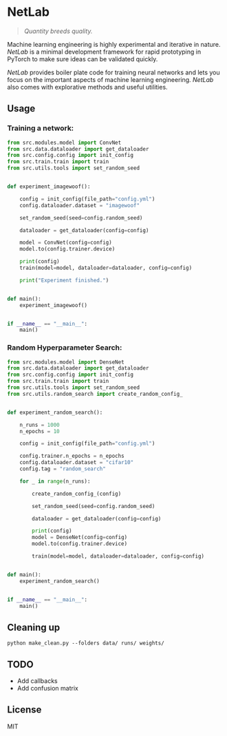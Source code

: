 # NetLab

> *Quantity breeds quality.*

Machine learning engineering is highly experimental and iterative in nature. *NetLab* is a minimal development framework for rapid prototyping in PyTorch to make sure ideas can be validated quickly.

*NetLab* provides boiler plate code for training neural networks 
and lets you focus on the important aspects of machine learning engineering. *NetLab* also comes with explorative methods and useful utilities.

## Usage

### Training a network:

```python
from src.modules.model import ConvNet
from src.data.dataloader import get_dataloader
from src.config.config import init_config
from src.train.train import train
from src.utils.tools import set_random_seed


def experiment_imagewoof():

    config = init_config(file_path="config.yml")
    config.dataloader.dataset = "imagewoof"

    set_random_seed(seed=config.random_seed)

    dataloader = get_dataloader(config=config)

    model = ConvNet(config=config)
    model.to(config.trainer.device)

    print(config)
    train(model=model, dataloader=dataloader, config=config)

    print("Experiment finished.")


def main():
    experiment_imagewoof()


if __name__ == "__main__":
    main()
```

### Random Hyperparameter Search:

```python
from src.modules.model import DenseNet
from src.data.dataloader import get_dataloader
from src.config.config import init_config
from src.train.train import train
from src.utils.tools import set_random_seed
from src.utils.random_search import create_random_config_


def experiment_random_search():

    n_runs = 1000
    n_epochs = 10

    config = init_config(file_path="config.yml")

    config.trainer.n_epochs = n_epochs
    config.dataloader.dataset = "cifar10"
    config.tag = "random_search"

    for _ in range(n_runs):

        create_random_config_(config)

        set_random_seed(seed=config.random_seed)

        dataloader = get_dataloader(config=config)

        print(config)
        model = DenseNet(config=config)
        model.to(config.trainer.device)

        train(model=model, dataloader=dataloader, config=config)


def main():
    experiment_random_search()


if __name__ == "__main__":
    main()
```

## Cleaning up

```console
python make_clean.py --folders data/ runs/ weights/
```

## TODO 

- Add callbacks
- Add confusion matrix

## License

MIT
